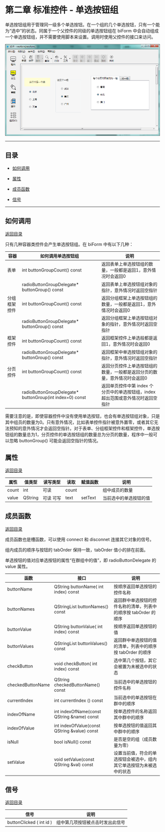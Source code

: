 # 第二章 标准控件 - 单选按钮组

单选按钮组用于管理同一级多个单选按钮。在一个组的几个单选按钮，只有一个能为“选中”的状态。同属于一个父控件的同级的单选按钮组在 biForm 中会自动组成一个单选按钮组，并不需要使用脚本来设置。调用时使用父控件的接口来访问。

![example](2-29-01.png)

---

<h2 id="category">目录</h2>

- [如何调用](#如何调用)

- [属性](#属性)

- [成员函数](#成员函数)

- [信号](#信号)

---

## 如何调用

[返回目录](#category)

只有几种容器类控件会产生单选按钮组。在 biForm 中有以下几种：

|    容器     |                    如何调用单选按钮组                     |                                     说明                                     |
| ----------- | -------------------------------------------------------- | ---------------------------------------------------------------------------- |
| 表单        | int buttonGroupCount() const                             | 返回表单上单选按钮组的数量，一般都是返回1，意外情况时会返回0                     |
|             | radioButtonGroupDelegate* buttonGroup() const	         | 返回表单上单选按钮组对象的指针，意外情况时返回空指针                             |
| 分组框架控件 | int buttonGroupCount() const                             | 返回分组框架上单选按钮组的数量，一般都是返回1，意外情况时会返回0                  |
|             | radioButtonGroupDelegate* buttonGroup() const	         | 返回分组框架上单选按钮组对象的指针，意外情况时返回空指针                         |
| 框架控件     | int buttonGroupCount() const                             | 返回框架控件上单选般都是返回1，意外情况时会返回0                                |
|             | radioButtonGroupDelegate* buttonGroup() const            | 返回框架中单选按钮组对象的指针，意外情况时返回空指针                             |
| 分页控件     | int buttonGroupCount() const                             | 返回分页控件上单选按钮组的数量，一般都是返回分页的数量，意外情况时会返回0         |
|             | radioButtonGroupDelegate* buttonGroup(int index=0) const | 返回单页控件中第 index 个分页中的单选按钮组，index 超出范围或意外情况时返回空指针 |

需要注意的是，即使容器控件中没有使用单选按钮，也会有单选按钮组对象，只是其中组员的数量为0。只有意外情况，比如表单控件指针被意外置零，或者其它无法预知的意外情况才会返回空指针。对于表单、分组框架控件和框架控件，单选按钮组的数量总为1，分页控件的单选按钮组的数量总为分页的数量，程序中一般可以忽略 buttonGroup() 可能会返回空指针的情况。

## 属性

[返回目录](#category)

| 属性  |  值类型  | 读写类型  | 读取  | 赋值函数 |         说明          |
| ----- | ------- | -------- | ----- | ------- | -------------------- |
| count | int     | 可读      | count |         | 组中成员的数量        |
| value | QString | 可读 可写 | text  | setText | 当前选中的单选按钮的值 |

## 成员函数

[返回目录](#category)

成员函数也是槽函数，可以使用 connect 和 disconnet 连接其它对象的信号。

组内成员的顺序与按钮的 tabOrder 保持一致，tabOrder 值小的排在前面。

单选按钮的值对应单选按钮的属性“在群组中的值”，即 radioButtonDelegate 的 value 属性。

|       函数        |                     接口                     |                              说明                               |
| ----------------- | -------------------------------------------- | --------------------------------------------------------------- |
| buttonName        | QString buttonName( int index)  const        | 按顺序返回单选按钮的控件名称                                      |
| buttonNames       | QStringList buttonNames() const              | 返回群中单选按钮的控件名称的清单，列表中的顺序按 tabOrder 的顺序    |
| buttonValue       | QString buttonValue( int index) const        | 按顺序返回单选按钮的值                                            |
| buttonValues      | QStringList buttonValues() const             | 返回群中单选按钮的值的清单，列表中的顺序按 tabOrder 的顺序          |
| checkButton       | void checkButton( int index) const           | 选中第几个按钮，其它会被置为未被选中的状态                         |
| checkedButtonName | QString checkedButtonName() const            | 当前选中的单选按钮的控件名称                                      |
| currentIndex      | int currentIndex () const                    | 当前选中的单选按钮在群中的顺序                                    |
| indexOfName       | int indexOfName(const QString &name) const   | 按单选控件的名称返回其中群中的顺序                                 |
| indexOfValue      | int indexOfValue(const QString &value) const | 按单选按钮的值返回其中群中的顺序                                  |
| isNull            | bool isNull() const	                       | 是否是空的组（成员数量为零）                                      |
| setValue          | void setValue(const QString &val) const	   | 设置当前值，符合的单选按钮会被选中，组内其它单选按钮为未被选中的状态 |

## 信号

[返回目录](#category)

|           信号           |              说明              |
| ------------------------ | ------------------------------ |
| buttonClicked ( int id ) | 组中第几项按钮被点击时发出此信号 |
